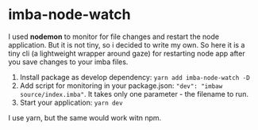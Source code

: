 # imba-node-watch
I used **nodemon** to monitor for file changes and restart the node application. But it is not tiny, so i decided to write my own. So here it is a tiny cli (a lightweight wrapper around gaze) for restarting node app after you save changes to your imba files.

1. Install package as develop dependency: `yarn add imba-node-watch -D`
2. Add script for monitoring in your package.json: `"dev": "imbaw source/index.imba"`. It takes only one parameter - the filename to run.
3. Start your application: `yarn dev`

I use yarn, but the same would work witn npm.
